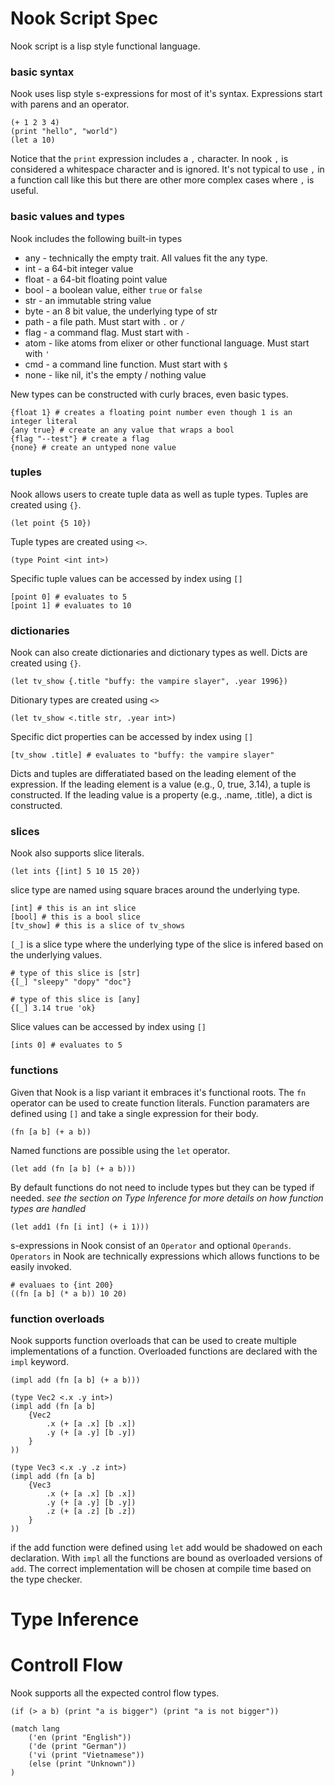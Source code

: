 # Nook Script Spec

Nook script is a lisp style functional language.

### basic syntax

Nook uses lisp style s-expressions for most of it's syntax.
Expressions start with parens and an operator.

```
(+ 1 2 3 4)
(print "hello", "world")
(let a 10)
```

Notice that the `print` expression includes a `,` character.
In nook `,` is considered a whitespace character and is ignored.
It's not typical to use `,` in a function call like this but there are other more complex cases where `,` is useful.

### basic values and types

Nook includes the following built-in types
* any - technically the empty trait. All values fit the any type.
* int - a 64-bit integer value
* float - a 64-bit floating point value
* bool - a boolean value, either `true` or `false`
* str - an immutable string value
* byte - an 8 bit value, the underlying type of str
* path - a file path. Must start with `.` or `/`
* flag - a command flag. Must start with `-`
* atom - like atoms from elixer or other functional language. Must start with `'`
* cmd - a command line function. Must start with `$`
* none - like nil, it's the empty / nothing value

New types can be constructed with curly braces, even basic types.

```
{float 1} # creates a floating point number even though 1 is an integer literal
{any true} # create an any value that wraps a bool
{flag "--test"} # create a flag
{none} # create an untyped none value
```

### tuples

Nook allows users to create tuple data as well as tuple types.
Tuples are created using `{}`.

```
(let point {5 10})
```

Tuple types are created using `<>`.

```
(type Point <int int>)
```

Specific tuple values can be accessed by index using `[]`

```
[point 0] # evaluates to 5
[point 1] # evaluates to 10
```

### dictionaries

Nook can also create dictionaries and dictionary types as well.
Dicts are created using `{}`.

```
(let tv_show {.title "buffy: the vampire slayer", .year 1996})
```

Ditionary types are created using `<>`

```
(let tv_show <.title str, .year int>)
```

Specific dict properties can be accessed by index using `[]`

```
[tv_show .title] # evaluates to "buffy: the vampire slayer"
```

Dicts and tuples are differatiated based on the leading element of the expression.
If the leading element is a value (e.g., 0, true, 3.14), a tuple is constructed.
If the leading value is a property (e.g., .name, .title), a dict is constructed.

### slices 

Nook also supports slice literals.

```
(let ints {[int] 5 10 15 20})
```

slice type are named using square braces around the underlying type.

```
[int] # this is an int slice
[bool] # this is a bool slice
[tv_show] # this is a slice of tv_shows
```

`[_]` is a slice type where the underlying type of the slice is infered based on the underlying values.

```
# type of this slice is [str]
{[_] "sleepy" "dopy" "doc"}

# type of this slice is [any]
{[_] 3.14 true 'ok}
```

Slice values can be accessed by index using `[]`

```
[ints 0] # evaluates to 5
```

### functions 

Given that Nook is a lisp variant it embraces it's functional roots.
The `fn` operator can be used to create function literals.
Function paramaters are defined using `[]` and take a single expression for their body.

```
(fn [a b] (+ a b))
```

Named functions are possible using the `let` operator.

```
(let add (fn [a b] (+ a b)))
```

By default functions do not need to include types but they can be typed if needed.
*see the section on Type Inference for more details on how function types are handled*

```
(let add1 (fn [i int] (+ i 1)))
```

s-expressions in Nook consist of an `Operator` and optional `Operands`.
`Operators` in Nook are technically expressions which allows functions to be easily invoked.

```
# evaluaes to {int 200}
((fn [a b] (* a b)) 10 20)
```

### function overloads

Nook supports function overloads that can be used to create multiple implementations of a function.
Overloaded functions are declared with the `impl` keyword.

```
(impl add (fn [a b] (+ a b)))

(type Vec2 <.x .y int>)
(impl add (fn [a b] 
    {Vec2
        .x (+ [a .x] [b .x])
        .y (+ [a .y] [b .y])
    }
))

(type Vec3 <.x .y .z int>)
(impl add (fn [a b] 
    {Vec3
        .x (+ [a .x] [b .x])
        .y (+ [a .y] [b .y])
        .z (+ [a .z] [b .z])
    }
))
```

if the add function were defined using `let` add would be shadowed on each declaration.
With `impl` all the functions are bound as overloaded versions of `add`.
The correct implementation will be chosen at compile time based on the type checker.

# Type Inference

# Controll Flow

Nook supports all the expected control flow types.

```
(if (> a b) (print "a is bigger") (print "a is not bigger"))

(match lang
    ('en (print "English"))
    ('de (print "German"))
    ('vi (print "Vietnamese"))
    (else (print "Unknown"))
)
```

